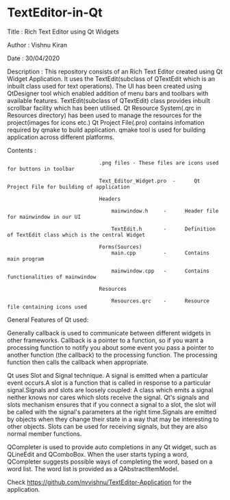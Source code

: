 # TextEditor-in-Qt

Title                   :         Rich Text Editor using Qt Widgets

Author                  :         Vishnu Kiran

Date                    :         30/04/2020

Description             :         This repository consists of an Rich Text Editor created using Qt Widget Application.
                                  It uses the TextEdit(subclass of QTextEdit which is an inbuilt class used for text                                           operations). The UI has been created using QtDesigner tool which enabled addition of menu                                     bars and toolbars with available features. TextEdit(subclass of QTextEdit) class provides                                     inbuilt scrollbar facility which has been utilised. Qt Resource System(.qrc in Resources                                     directory) has been used to manage the resources for the project(images for icons etc.)
                                  Qt Project File(.pro) contains infomation required by qmake to build application.
                                  qmake tool is used for building application across different platforms.

Contents                :        
                          
                                  .png files - These files are icons used for buttons in toolbar

                                  Text_Editor_Widget.pro  -      Qt Project File for building of application
                                  
                                  Headers
                                  
                                      mainwindow.h     -      Header file for mainwindow in our UI
                                      
                                      TextEdit.h       -      Definition of TextEdit class which is the central Widget
                                      
                                  Forms(Sources)
                                      main.cpp         -      Contains main program
                                      
                                      mainwindow.cpp   -      Contains functionalities of mainwindow
                                      
                                  Resources
                                  
                                      Resources.qrc    -      Resource file containing icons used
General Features of Qt used:                                     
 
Generally callback is used to communicate between different widgets in other frameworks.  Callback is a pointer to a function, so if you want a processing function to notify you about some event you pass a pointer to another function (the callback) to the processing function. The processing function then calls the callback when appropriate.

Qt uses Slot and Signal technique. A signal is emitted when a particular event occurs.A slot is a function that is called in response to a particular signal.Signals and slots are loosely coupled: A class which emits a signal neither knows nor cares which slots receive the signal. Qt's signals and slots mechanism ensures that if you connect a signal to a slot, the slot will be called with the signal's parameters at the right time.Signals are emitted by objects when they change their state in a way that may be interesting to other objects. Slots can be used for receiving signals, but they are also normal member functions.

QCompleter is used to provide auto completions in any Qt widget, such as QLineEdit and QComboBox. When the user starts typing a word, QCompleter suggests possible ways of completing the word, based on a word list. The word list is provided as a QAbstractItemModel.                                      
                                      
Check https://github.com/nvvishnu/TextEditor-Application for the application.
